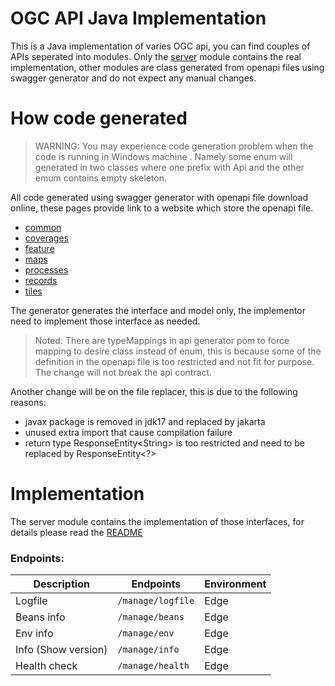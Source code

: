 # OGC API Java Implementation

This is a Java implementation of varies OGC api, you can find couples of APIs seperated into modules. Only the
[server](./server) module contains the real implementation, other modules are class generated from openapi files using
swagger generator and do not expect any manual changes.

# How code generated

> WARNING: You may experience code generation problem when the code is running in Windows machine
> . Namely some enum will generated in two classes where one prefix with Api and the other emum contains
> empty skeleton.

All code generated using swagger generator with openapi file download online, these pages provide link to a website which
store the openapi file.

* [common](https://ogcapi.ogc.org/common/)
* [coverages](https://ogcapi.ogc.org/coverages/)
* [feature](https://ogcapi.ogc.org/features/)
* [maps](https://ogcapi.ogc.org/maps/)
* [processes](https://ogcapi.ogc.org/processes/)
* [records](https://ogcapi.ogc.org/records/)
* [tiles](https://ogcapi.ogc.org/tiles/)

The generator generates the interface and model only, the implementor need to implement those interface as needed.

> Noted: There are typeMappings in api generator pom to force mapping to desire class instead of enum, this is because
> some of the definition in the openapi file is too restricted and not fit for purpose. The change will not break
> the api contract.
>


Another change will be on the file replacer, this is due to the following reasons:
* javax package is removed in jdk17 and replaced by jakarta
* unused extra import that cause compilation failure
* return type ResponseEntity&lt;String&gt; is too restricted and need to be replaced by ResponseEntity&lt;?&gt;

# Implementation

The server module contains the implementation of those interfaces, for details please read the
[README](./server/README.md)

### Endpoints:

| Description         | Endpoints                              | Environment |
|---------------------|----------------------------------------|-------------|
| Logfile             | `/manage/logfile`                      | Edge        |
| Beans info          | `/manage/beans`                        | Edge        |
| Env info            | `/manage/env`                          | Edge        |
| Info (Show version) | `/manage/info`                         | Edge        |
| Health check        | `/manage/health`                       | Edge        |
